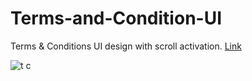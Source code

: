 # Terms-and-Condition-UI

Terms & Conditions UI design with scroll activation. [Link](https://codepen.io/vsharma20v/pen/WNrowmQ)

![t c](https://user-images.githubusercontent.com/31318828/87078078-beebab00-c241-11ea-8a7f-97e2d97d6b6e.jpg)
